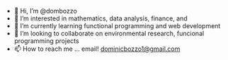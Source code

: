 - 👋 Hi, I’m @dombozzo
- 👀 I’m interested in mathematics, data analysis, finance, and 
- 🌱 I’m currently learning functional programming and web development
- 💞️ I’m looking to collaborate on environmental research, funcional programming projects
- 📫 How to reach me ... email! dominicbozzo1@gmail.com

<!---
dombozzo/dombozzo is a ✨ special ✨ repository because its `README.md` (this file) appears on your GitHub profile.
You can click the Preview link to take a look at your changes.
--->
